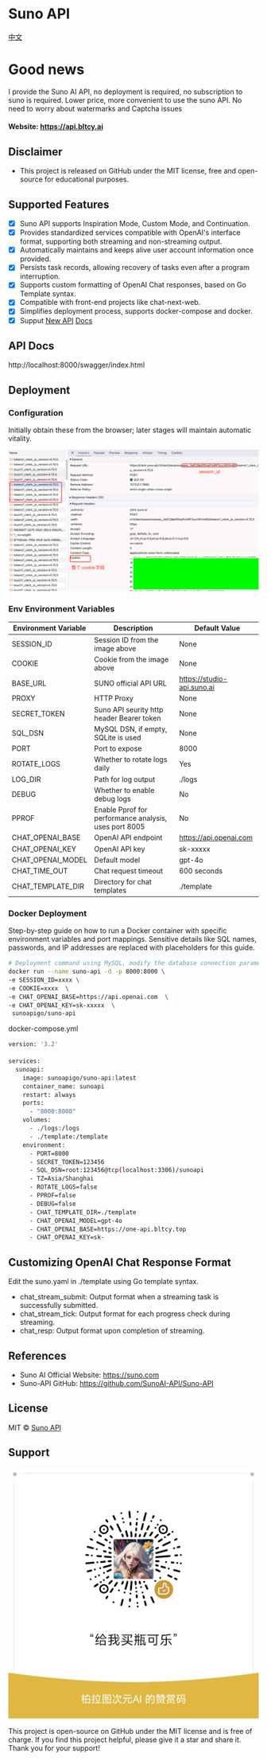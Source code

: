 ﻿# Suno API
[中文](./README_ZH.md)

# Good news
I provide the Suno AI API, no deployment is required, no subscription to suno is required. Lower price, more convenient to use the suno API. 
No need to worry about watermarks and Captcha issues
#### Website: https://api.bltcy.ai


## Disclaimer
- This project is released on GitHub under the MIT license, free and open-source for educational purposes.

## Supported Features
- [x] Suno API supports Inspiration Mode, Custom Mode, and Continuation.
- [x] Provides standardized services compatible with OpenAI's interface format, supporting both streaming and non-streaming output.
- [x] Automatically maintains and keeps alive user account information once provided.
- [x] Persists task records, allowing recovery of tasks even after a program interruption.
- [x] Supports custom formatting of OpenAI Chat responses, based on Go Template syntax.
- [x] Compatible with front-end projects like chat-next-web.
- [x] Simplifies deployment process, supports docker-compose and docker.
- [x] Supput [New API](https://github.com/Calcium-Ion/new-api) [Docs](Suno.md)

## API Docs

http://localhost:8000/swagger/index.html

## Deployment

### Configuration
Initially obtain these from the browser; later stages will maintain automatic vitality.

![cookie](./docs/images/image1.png)

### Env Environment Variables
| Environment Variable | Description                                           | Default Value |
| --- |-------------------------------------------------------| --- |
| SESSION_ID | Session ID from the image above                       | None |
| COOKIE | Cookie from the image above                           | None |
| BASE_URL | SUNO official API URL                                 | https://studio-api.suno.ai |
| PROXY | HTTP Proxy                                            | None |
| SECRET_TOKEN | Suno API seurity http header Bearer token             | None                                           |
| SQL_DSN | MySQL DSN, if empty, SQLite is used                   | None |
| PORT | Port to expose                                        | 8000 |
| ROTATE_LOGS | Whether to rotate logs daily                          | Yes |
| LOG_DIR | Path for log output                                   | ./logs |
| DEBUG | Whether to enable debug logs                          | No |
| PPROF | Enable Pprof for performance analysis, uses port 8005 | No |
| CHAT_OPENAI_BASE | OpenAI API endpoint                                   | https://api.openai.com |
| CHAT_OPENAI_KEY | OpenAI API key                                        | sk-xxxxx |
| CHAT_OPENAI_MODEL | Default model                                         | gpt-4o |
| CHAT_TIME_OUT | Chat request timeout                                  | 600 seconds |
| CHAT_TEMPLATE_DIR | Directory for chat templates                          | ./template |

### Docker Deployment
Step-by-step guide on how to run a Docker container with specific environment variables and port mappings. Sensitive details like SQL names, passwords, and IP addresses are replaced with placeholders for this guide.

```bash
# Deployment command using MySQL, modify the database connection parameters as needed.
docker run --name suno-api -d -p 8000:8000 \
-e SESSION_ID=xxxx \
-e COOKIE=xxxx  \
-e CHAT_OPENAI_BASE=https://api.openai.com  \
-e CHAT_OPENAI_KEY=sk-xxxxx  \
 sunoapigo/suno-api
```

docker-compose.yml
```bash
version: '3.2'

services:
  sunoapi:
    image: sunoapigo/suno-api:latest
    container_name: sunoapi
    restart: always
    ports:
      - "8000:8000"
    volumes:
      - ./logs:/logs
      - ./template:/template
    environment:
      - PORT=8000
      - SECRET_TOKEN=123456
      - SQL_DSN=root:123456@tcp(localhost:3306)/sunoapi
      - TZ=Asia/Shanghai
      - ROTATE_LOGS=false
      - PPROF=false
      - DEBUG=false
      - CHAT_TEMPLATE_DIR=./template
      - CHAT_OPENAI_MODEL=gpt-4o
      - CHAT_OPENAI_BASE=https://one-api.bltcy.top
      - CHAT_OPENAI_KEY=sk-
```

## Customizing OpenAI Chat Response Format
Edit the suno.yaml in ./template using Go template syntax.

- chat_stream_submit: Output format when a streaming task is successfully submitted.
- chat_stream_tick: Output format for each progress check during streaming.
- chat_resp: Output format upon completion of streaming.

## References
- Suno AI Official Website: https://suno.com
- Suno-API GitHub: https://github.com/SunoAI-API/Suno-API

## License
MIT © [Suno API](./license)

## Support
![zanshangcode.jpg](./docs/images/zanshangcode.jpg)

This project is open-source on GitHub under the MIT license and is free of charge. If you find this project helpful, please give it a star and share it. Thank you for your support!
